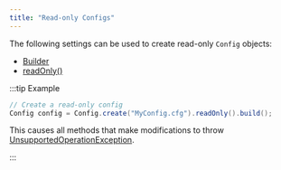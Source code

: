 ```yaml
---
title: "Read-only Configs"
---
```


The following settings can be used to create read-only `Config` objects:
- [Builder](../apidocs/org/apache/juneau/config/Config/Builder.html)
- [readOnly()](../apidocs/org/apache/juneau/config/Config/Builder.html#readOnly())

:::tip Example


```java
// Create a read-only config
Config config = Config.create("MyConfig.cfg").readOnly().build();
```


This causes all methods that make modifications to throw [UnsupportedOperationException](../apidocs/java/lang/UnsupportedOperationException.html).

:::
